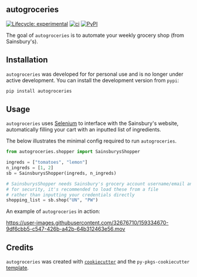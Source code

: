 ## autogroceries

<!-- badges: start -->

[![Lifecycle:
experimental](https://img.shields.io/badge/lifecycle-experimental-orange.svg)](https://lifecycle.r-lib.org/articles/stages.html#experimental)
[![ci](https://github.com/dzhang32/autogroceries/workflows/test-deploy-package/badge.svg)](https://github.com/dzhang32/autogroceries/actions)
[![PyPI](https://img.shields.io/pypi/v/autogroceries.svg)](https://pypi.python.org/pypi)
<!-- badges: end -->

The goal of `autogroceries` is to automate your weekly grocery shop (from Sainsbury's).

## Installation

 `autogroceries` was developed for for personal use and is no longer under active development. You can install the development version from `pypi`:

```bash
pip install autogroceries
```

## Usage

`autogroceries` uses [Selenium](https://selenium-python.readthedocs.io) to interface with the Sainsbury's website, automatically filling your cart with an inputted list of ingredients.

The below illustrates the minimal config required to run `autogroceries`.

```python
from autogroceries.shopper import SainsburysShopper

ingreds = ["tomatoes", "lemon"]
n_ingreds = [1, 2]
sb = SainsburysShopper(ingreds, n_ingreds)

# SainsburysShopper needs Sainsbury's grocery account username/email and password
# for security, it's recommended to load these from a file
# rather than inputting your credentials directly
shopping_list = sb.shop("UN", "PW")
```

An example of `autogroceries` in action:

https://user-images.githubusercontent.com/32676710/159334670-9df6cbb5-c547-426b-a42b-64b312463e56.mov

## Credits

`autogroceries` was created with [`cookiecutter`](https://cookiecutter.readthedocs.io/en/latest/) and the `py-pkgs-cookiecutter` [template](https://github.com/py-pkgs/py-pkgs-cookiecutter).
